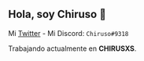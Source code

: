 ## Hola, soy Chiruso 🌟
Mi [Twitter](https://twitter.com/chirusooo) - Mi Discord: `Chiruso#9318`

Trabajando actualmente en **CHIRUSXS**.
